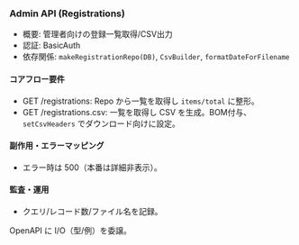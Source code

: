 ### Admin API (Registrations)

- 概要: 管理者向けの登録一覧取得/CSV出力
- 認証: BasicAuth
- 依存関係: `makeRegistrationRepo(DB)`, `CsvBuilder`, `formatDateForFilename`

#### コアフロー要件
- GET /registrations: Repo から一覧を取得し `items/total` に整形。
- GET /registrations.csv: 一覧を取得し CSV を生成。BOM付与、`setCsvHeaders` でダウンロード向けに設定。

#### 副作用・エラーマッピング
- エラー時は 500（本番は詳細非表示）。

#### 監査・運用
- クエリ/レコード数/ファイル名を記録。

OpenAPI に I/O（型/例）を委譲。


